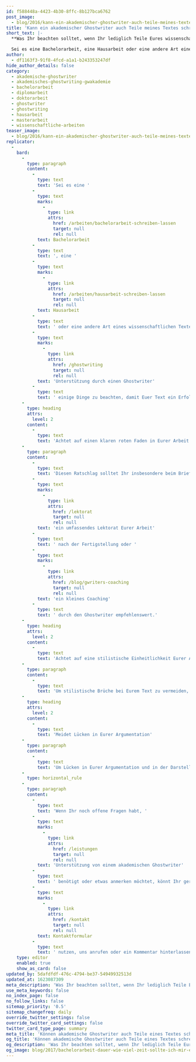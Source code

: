 ```yaml
---
id: f588448a-4423-4b30-8ffc-8b127bca6762
post_image:
  - blog/2016/kann-ein-akademischer-ghostwriter-auch-teile-meines-textes-schreiben/bachelorarbeit-im-unternehmen-schreiben-(2).png
title: 'Kann ein akademischer Ghostwriter auch Teile meines Textes schreiben?'
short_text: |-
  **Was Ihr beachten solltet, wenn Ihr lediglich Teile Eures wissenschaftlichen Textes durch akademische Ghostwriter schreiben lasst.**

  Sei es eine Bachelorarbeit, eine Hausarbeit oder eine andere Art eines wissenschaftlichen Textes - Hilfe von einem Ghostwriter könnt Ihr zu jedem Zeitpunkt Eures Schreibprozesses beanspruchen. Unserer Erfahrung nach gibt es bei der punktuellen Unterstützung durch einen Ghostwriter einige Dinge zu beachten, damit Euer Text ein Erfolg wird...
author:
  - df1163f3-91f8-4fcd-a1a1-b243353247df
hide_author_details: false
category:
  - akademische-ghostwriter
  - akademisches-ghostwriting-gwakademie
  - bachelorarbeit
  - diplomarbeit
  - doktorarbeit
  - ghostwriter
  - ghostwriting
  - hausarbeit
  - masterarbeit
  - wissenschaftliche-arbeiten
teaser_image:
  - blog/2016/kann-ein-akademischer-ghostwriter-auch-teile-meines-textes-schreiben/bachelorarbeit-im-unternehmen-schreiben-(2).png
replicator:
  -
    bard:
      -
        type: paragraph
        content:
          -
            type: text
            text: 'Sei es eine '
          -
            type: text
            marks:
              -
                type: link
                attrs:
                  href: /arbeiten/bachelorarbeit-schreiben-lassen
                  target: null
                  rel: null
            text: Bachelorarbeit
          -
            type: text
            text: ', eine '
          -
            type: text
            marks:
              -
                type: link
                attrs:
                  href: /arbeiten/hausarbeit-schreiben-lassen
                  target: null
                  rel: null
            text: Hausarbeit
          -
            type: text
            text: ' oder eine andere Art eines wissenschaftlichen Textes - Hilfe von einem Ghostwriter könnt Ihr zu jedem Zeitpunkt Eures Schreibprozesses beanspruchen. Unserer Erfahrung nach gibt es bei der punktuellen '
          -
            type: text
            marks:
              -
                type: link
                attrs:
                  href: /ghostwriting
                  target: null
                  rel: null
            text: 'Unterstützung durch einen Ghostwriter'
          -
            type: text
            text: ' einige Dinge zu beachten, damit Euer Text ein Erfolg wird.'
      -
        type: heading
        attrs:
          level: 2
        content:
          -
            type: text
            text: 'Achtet auf einen klaren roten Faden in Eurer Arbeit und dem Ghostwriter-Teil'
      -
        type: paragraph
        content:
          -
            type: text
            text: 'Diesen Ratschlag solltet Ihr insbesondere beim Briefing an den Ghostwriter beachten. Teilt ihm genau mit, welches Ziel Ihr mit Eurer Arbeit verfolgt und, wenn möglich, wie Ihr Euch den Inhalt seines Teils vorstellt. Natürlich könnt Ihr dem akademischen Ghostwriter auch eine "freie Hand" gewähren und ihn eigenständig über den Inhalt entscheiden lassen. In so einem Falle ist jedoch '
          -
            type: text
            marks:
              -
                type: link
                attrs:
                  href: /lektorat
                  target: null
                  rel: null
            text: 'ein umfassendes Lektorat Eurer Arbeit'
          -
            type: text
            text: ' nach der Fertigstellung oder '
          -
            type: text
            marks:
              -
                type: link
                attrs:
                  href: /blog/gwriters-coaching
                  target: null
                  rel: null
            text: 'ein kleines Coaching'
          -
            type: text
            text: ' durch den Ghostwriter empfehlenswert.'
      -
        type: heading
        attrs:
          level: 2
        content:
          -
            type: text
            text: 'Achtet auf eine stilistische Einheitlichkeit Eurer Arbeit'
      -
        type: paragraph
        content:
          -
            type: text
            text: 'Um stilistische Brüche bei Eurem Text zu vermeiden, ist auch an dieser Stelle ein genaues Briefing an den Ghostwriter sehr wichtig. Dies bezieht sich nicht nur auf Euren Schreibstil, sondern auch die Art zu zitieren, die Wahl bestimmter Quellen und andere Formalia. Zusätzlich dazu kann auch hier ein umfassendes Lektorat empfehlenswert sein, welches Ihr am Ende Eures Schreibprozesses für die gesamte Ausarbeitung bestellen könnt.'
      -
        type: heading
        attrs:
          level: 2
        content:
          -
            type: text
            text: 'Meidet Lücken in Eurer Argumentation'
      -
        type: paragraph
        content:
          -
            type: text
            text: 'Um Lücken in Eurer Argumentation und in der Darstellung zu vermeiden, ist es für Euch wichtig, einen konkreten Plan über den Inhalt der Arbeit zu erstellen und den akademischen Ghostwriter in diesen Plan einzuweihen. Gerne kann dieser Euch auch beratend zur Seite stehen.'
      -
        type: horizontal_rule
      -
        type: paragraph
        content:
          -
            type: text
            text: 'Wenn Ihr noch offene Fragen habt, '
          -
            type: text
            marks:
              -
                type: link
                attrs:
                  href: /leistungen
                  target: null
                  rel: null
            text: 'Unterstützung von einem akademischen Ghostwriter'
          -
            type: text
            text: ' benötigt oder etwas anmerken möchtet, könnt Ihr gerne unser '
          -
            type: text
            marks:
              -
                type: link
                attrs:
                  href: /kontakt
                  target: null
                  rel: null
            text: Kontaktformular
          -
            type: text
            text: ' nutzen, uns anrufen oder ein Kommentar hinterlassen!'
    type: editor
    enabled: true
    show_as_card: false
updated_by: 5dafdfdf-476c-4794-be37-54949932513d
updated_at: 1623087309
meta_description: 'Was Ihr beachten solltet, wenn Ihr lediglich Teile Eures wissenschaftlichen Textes durch akademische Ghostwriter schreiben lasst.'
use_meta_keywords: false
no_index_page: false
no_follow_links: false
sitemap_priority: '0.5'
sitemap_changefreq: daily
override_twitter_settings: false
override_twitter_card_settings: false
twitter_card_type_page: summary
meta_title: 'Können akademische Ghostwriter auch Teile eines Textes schreiben?'
og_title: 'Können akademische Ghostwriter auch Teile eines Textes schreiben?'
og_description: 'Was Ihr beachten solltet, wenn Ihr lediglich Teile Eures wissenschaftlichen Textes durch akademische Ghostwriter schreiben lasst.'
og_image: blog/2017/bachelorarbeit-dauer-wie-viel-zeit-sollte-ich-mir-einplanen/bachelorarbeit-im-unternehmen-schreiben.png
---
```

